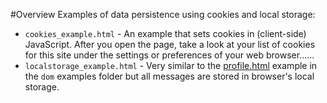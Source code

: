 #Overview
Examples of data persistence using cookies and local storage:

* `cookies_example.html` - An example that sets cookies in (client-side) JavaScript.  After you open the page, take a look at your list of cookies for this site under the settings or preferences of your web browser......
* `localstorage_example.html` - Very similar to the [profile.html](https://github.com/tuftsdev/WebProgramming/blob/gh-pages/examples/dom/profile.html) example in the `dom` examples folder but all messages are stored in browser's local storage.